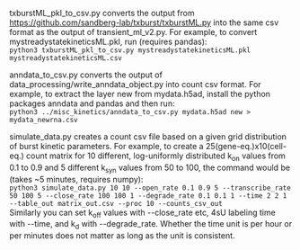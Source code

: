 txburstML_pkl_to_csv.py converts the output from https://github.com/sandberg-lab/txburst/txburstML.py into the same csv format as the output of transient_ml_v2.py. For example, to convert mystreadystatekineticsML.pkl, run (requires pandas):  
`python3 txburstML_pkl_to_csv.py mystreadystatekineticsML.pkl mystreadystatekineticsML.csv`

anndata_to_csv.py converts the output of data_processing/write_anndata_object.py into count csv format. For example, to extract the layer new from mydata.h5ad, install the python packages anndata and pandas and then run:  
`python3 ../misc_kinetics/anndata_to_csv.py mydata.h5ad new > mydata_newrna.csv`  

simulate_data.py creates a count csv file based on a given grid distribution of burst kinetic parameters. For example, to create a 25(gene-eq.)x10(cell-eq.) count matrix for 10 different, log-uniformly distributed k<sub>on</sub> values from 0.1 to 0.9 and 5 different k<sub>syn</sub> values from 50 to 100, the command would be (takes ~5 minutes, requires numpy):  
`python3 simulate_data.py 10 10 --open_rate 0.1 0.9 5 --transcribe_rate 50 100 5 --close_rate 100 100 1 --degrade_rate 0.1 0.1 1 --time 2 2 1 --table_out matrix_out.csv --proc 10 --counts_csv_out`  
Similarly you can set k<sub>off</sub> values with --close_rate etc, 4sU labeling time with --time, and k<sub>d</sub> with --degrade_rate. Whether the time unit is per hour or per minutes does not matter as long as the unit is consistent.
